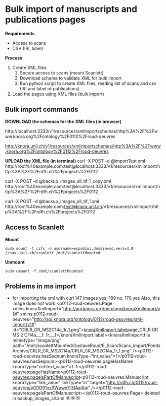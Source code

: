 
# Bulk import of manuscripts and publications pages


**Requirements**
- Access to scans
- CSV (IRI, label)

**Process**
1. Create XML files
	1. Secure access to scans (mount Scanlett)
	2. Download schema to validate XML for bulk import
	3. Run python script to create XML files, reading list of scans and csv (IRI and label of publications)
2. Load the pages using XML files (bulk import)




## Bulk import commands

**DOWNLOAD the schemas for the XML files (in browser)**

http://localhost:3333/v1/resources/xmlimportschemas/http%3A%2F%2Fwww.knora.org%2Fontology%2F0112%2Froud-oeuvres

http://knora.unil.ch/v1/resources/xmlimportschemas/http%3A%2F%2Fwww.knora.org%2Fontology%2F0112%2Froud-oeuvres


**UPLOAD the XML file (in terminal)**
curl -X POST -d @importTest.xml http://root%40example.com:test@localhost:3333/v1/resources/xmlimport/http%3A%2F%2Frdfh.ch%2Fprojects%2F0112

curl -X POST -d @backup_images_all_tif_1_copy.xml http://root%40example.com:test@localhost:3333/v1/resources/xmlimport/http%3A%2F%2Frdfh.ch%2Fprojects%2F0112

curl -X POST -d @backup_images_all_tif_1.xml http://root%40example.com:test@knora.unil.ch/v1/resources/xmlimport/http%3A%2F%2Frdfh.ch%2Fprojects%2F0112




## Access to Scanlett
**Mount**	
	
	sudo mount -t cifs -o username=espadini,domain=ad,vers=3.0 //nas.unil.ch/scanlett /mnt/scanlettMounted

**Unmount**	
	
	sudo umount -f /mnt/scanlettMounted
	



## Problems in ms import
- for importing the xml with curl
	147 images yes, 189 no, 170 yes
	Also, this image does not work
		<p0112-roud-oeuvres:Page xmlns:knoraXmlImport="http://api.knora.org/ontology/knoraXmlImport/v1#" xmlns:p0112-roud-oeuvres="http://api.knora.org/ontology/0112/roud-oeuvres/xml-import/v1#" id="CRLR_GR_MS2C14a_1r_1.png"><knoraXmlImport:label>page_CRLR GR MS 2 C/14a___f. 1r___1</knoraXmlImport:label><knoraXmlImport:file mimetype="image/png" path="/mnt/scanlettMounted/GustaveRoud/E_Scan/Scans_import/FondsArchive/CRLR_GR_MS2C14a/CRLR_GR_MS2C14a_1r_1.png" /><p0112-roud-oeuvres:hasSeqnum knoraType="int_value">1</p0112-roud-oeuvres:hasSeqnum><p0112-roud-oeuvres:pageHasName knoraType="richtext_value">f. 1r</p0112-roud-oeuvres:pageHasName><p0112-roud-oeuvres:pageIsPartOfManuscript><p0112-roud-oeuvres:Manuscript knoraType="link_value" linkType="iri" target="http://rdfh.ch/0112/roud-oeuvres/vG0O91nzRWuwx7r3fAaiXw" /></p0112-roud-oeuvres:pageIsPartOfManuscript></p0112-roud-oeuvres:Page>
	deleted in backup_images_all.xml !!!!!!!!!!!!

